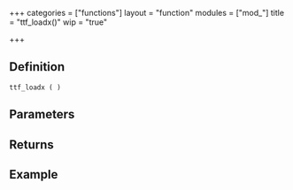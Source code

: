 +++
categories = ["functions"]
layout = "function"
modules = ["mod_"]
title = "ttf_loadx()"
wip = "true"

+++

## Definition

    ttf_loadx ( )

## Parameters

## Returns

## Example

```
```

